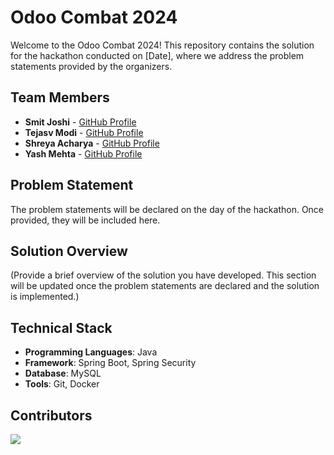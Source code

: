 # Odoo Combat 2024

Welcome to the Odoo Combat 2024! This repository contains the solution for the hackathon conducted on [Date], where we address the problem statements provided by the organizers.


## Team Members

- **Smit Joshi**  - [GitHub Profile](https://github.com/smit-joshi814)
- **Tejasv Modi** - [GitHub Profile](https://github.com/tejasvmodi)
- **Shreya Acharya** - [GitHub Profile](https://github.com/ShreyaAcharya24)
- **Yash Mehta** - [GitHub Profile](https://github.com/yash655)

## Problem Statement

The problem statements will be declared on the day of the hackathon. Once provided, they will be included here.

## Solution Overview

(Provide a brief overview of the solution you have developed. This section will be updated once the problem statements are declared and the solution is implemented.)

## Technical Stack

- **Programming Languages**: Java
- **Framework**: Spring Boot, Spring Security
- **Database**: MySQL
- **Tools**: Git, Docker

## Contributors
<a href="https://github.com/smit-joshi814/odoo-combat-2024/graphs/contributors">
  <img src="https://contrib.rocks/image?repo=smit-joshi814/odoo-combat-2024" />
</a>
